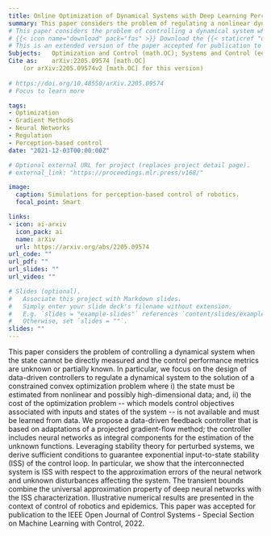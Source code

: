 ```yaml
---
title: Online Optimization of Dynamical Systems with Deep Learning Perception
summary: This paper considers the problem of regulating a nonlinear dynamical system whose state cannot be directly measured. Leveraging neural networks to approximate system states, we demonstrate input to state stability of the closed-loop of the dynamical system and our data-driven controller.
# This paper considers the problem of controlling a dynamical system when the state cannot be directly measured and the control performance metrics are unknown or partially known. In particular, we focus on the design of data-driven controllers to regulate a dynamical system to the solution of a constrained convex optimization problem where i) the state must be estimated from nonlinear and possibly high-dimensional data; and, ii) the cost of the optimization problem -- which models control objectives associated with inputs and states of the system -- is not available and must be learned from data. We propose a data-driven feedback controller that is based on adaptations of a projected gradient-flow method; the controller includes neural networks as integral components for the estimation of the unknown functions. Leveraging stability theory for perturbed systems, we derive sufficient conditions to guarantee exponential input-to-state stability (ISS) of the control loop. In particular, we show that the interconnected system is ISS with respect to the approximation errors of the neural network and unknown disturbances affecting the system. The transient bounds combine the universal approximation property of deep neural networks with the ISS characterization. Illustrative numerical results are presented in the context of control of robotics and epidemics. 
# {{< icon name="download" pack="fas" >}} Download the {{< staticref "uploads/ArXiv_LC_OJCS_MLwC.pdf" "newtab" >}}arXiv eprint{{< /staticref >}}.
# This is an extended version of the paper accepted for publication to the IEEE Open Journal of Control Systems - Special Section on Machine Learning with Control, containing proofs.
Subjects:	Optimization and Control (math.OC); Systems and Control (eess.SY)
Cite as:	arXiv:2205.09574 [math.OC]
 	(or arXiv:2205.09574v2 [math.OC] for this version)
 
# https://doi.org/10.48550/arXiv.2205.09574
# Focus to learn more

tags:
- Optimization
- Gradient Methods
- Neural Networks
- Regulation
- Perception-based control
date: "2021-12-03T00:00:00Z"

# Optional external URL for project (replaces project detail page).
# external_link: "https://proceedings.mlr.press/v168/"

image:
  caption: Simulations for perception-based control of robotics.
  focal_point: Smart

links:
- icon: ai-arxiv
  icon_pack: ai
  name: arXiv
  url: https://arxiv.org/abs/2205.09574
url_code: ""
url_pdf: ""
url_slides: ""
url_video: ""

# Slides (optional).
#   Associate this project with Markdown slides.
#   Simply enter your slide deck's filename without extension.
#   E.g. `slides = "example-slides"` references `content/slides/example-slides.md`.
#   Otherwise, set `slides = ""`.
slides: ""
---
```

This paper considers the problem of controlling a dynamical system when the state cannot be directly measured and the control performance metrics are unknown or partially known. In particular, we focus on the design of data-driven controllers to regulate a dynamical system to the solution of a constrained convex optimization problem where i) the state must be estimated from nonlinear and possibly high-dimensional data; and, ii) the cost of the optimization problem -- which models control objectives associated with inputs and states of the system -- is not available and must be learned from data. We propose a data-driven feedback controller that is based on adaptations of a projected gradient-flow method; the controller includes neural networks as integral components for the estimation of the unknown functions. Leveraging stability theory for perturbed systems, we derive sufficient conditions to guarantee exponential input-to-state stability (ISS) of the control loop. In particular, we show that the interconnected system is ISS with respect to the approximation errors of the neural network and unknown disturbances affecting the system. The transient bounds combine the universal approximation property of deep neural networks with the ISS characterization. Illustrative numerical results are presented in the context of control of robotics and epidemics. This paper was accepted for publication to the IEEE Open Journal of Control Systems - Special Section on Machine Learning with Control, 2022.
